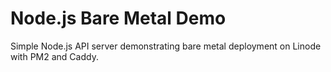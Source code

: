 # Node.js Bare Metal Demo
Simple Node.js API server demonstrating bare metal deployment on Linode with PM2 and Caddy.
